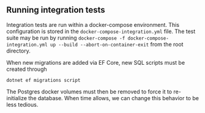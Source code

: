 Running integration tests
---

Integration tests are run within a docker-compose environment. This configuration
is stored in the ```docker-compose-integration.yml``` file. The test suite may be run
by running
```docker-compose -f docker-compose-integration.yml up --build --abort-on-container-exit```
from the root directory.

When new migrations are added via EF Core, new SQL scripts must be created through

```dotnet ef migrations script```

The Postgres docker volumes must then be removed to force it to re-initialize the database.
When time allows, we can change this behavior to be less tedious.
